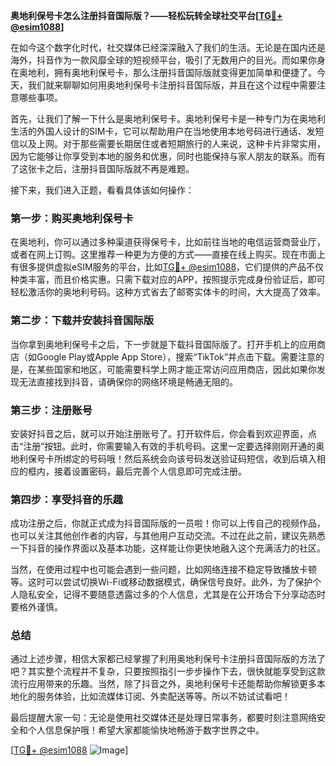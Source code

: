 **奥地利保号卡怎么注册抖音国际版？——轻松玩转全球社交平台[[TG💪+ @esim1088](https://t.me/s/esim1088)]**

在如今这个数字化时代，社交媒体已经深深融入了我们的生活。无论是在国内还是海外，抖音作为一款风靡全球的短视频平台，吸引了无数用户的目光。而如果你身在奥地利，拥有奥地利保号卡，那么注册抖音国际版就变得更加简单和便捷了。今天，我们就来聊聊如何用奥地利保号卡注册抖音国际版，并且在这个过程中需要注意哪些事项。

首先，让我们了解一下什么是奥地利保号卡。奥地利保号卡是一种专门为在奥地利生活的外国人设计的SIM卡，它可以帮助用户在当地使用本地号码进行通话、发短信以及上网。对于那些需要长期居住或者短期旅行的人来说，这种卡片非常实用，因为它能够让你享受到本地的服务和优惠，同时也能保持与家人朋友的联系。而有了这张卡之后，注册抖音国际版就不再是难题。

接下来，我们进入正题，看看具体该如何操作：

### **第一步：购买奥地利保号卡**
在奥地利，你可以通过多种渠道获得保号卡，比如前往当地的电信运营商营业厅，或者在网上订购。这里推荐一种更为方便的方式——直接在线上购买。现在市面上有很多提供虚拟eSIM服务的平台，比如[TG💪+ @esim1088](https://t.me/s/esim1088)，它们提供的产品不仅种类丰富，而且价格实惠。只需下载对应的APP，按照提示完成身份验证后，即可轻松激活你的奥地利号码。这种方式省去了邮寄实体卡的时间，大大提高了效率。

### **第二步：下载并安装抖音国际版**
当你拿到奥地利保号卡之后，下一步就是下载抖音国际版了。打开手机上的应用商店（如Google Play或Apple App Store），搜索“TikTok”并点击下载。需要注意的是，在某些国家和地区，可能需要科学上网才能正常访问应用商店，因此如果你发现无法直接找到抖音，请确保你的网络环境是畅通无阻的。

### **第三步：注册账号**
安装好抖音之后，就可以开始注册账号了。打开软件后，你会看到欢迎界面，点击“注册”按钮。此时，你需要输入有效的手机号码。这里一定要选择刚刚开通的奥地利保号卡所绑定的号码哦！然后系统会向该号码发送验证码短信，收到后填入相应的框内，接着设置密码，最后完善个人信息即可完成注册。

### **第四步：享受抖音的乐趣**
成功注册之后，你就正式成为抖音国际版的一员啦！你可以上传自己的视频作品，也可以关注其他创作者的内容，与其他用户互动交流。不过在此之前，建议先熟悉一下抖音的操作界面以及基本功能，这样能让你更快地融入这个充满活力的社区。

当然，在使用过程中也可能会遇到一些问题，比如网络连接不稳定导致播放卡顿等。这时可以尝试切换Wi-Fi或移动数据模式，确保信号良好。此外，为了保护个人隐私安全，记得不要随意透露过多的个人信息，尤其是在公开场合下分享动态时要格外谨慎。

### **总结**
通过上述步骤，相信大家都已经掌握了利用奥地利保号卡注册抖音国际版的方法了吧？其实整个流程并不复杂，只要按照指引一步步操作下去，很快就能享受到这款流行应用带来的乐趣。当然，除了抖音之外，奥地利保号卡还能帮助你解锁更多本地化的服务体验，比如流媒体订阅、外卖配送等等。所以不妨试试看吧！

最后提醒大家一句：无论是使用社交媒体还是处理日常事务，都要时刻注意网络安全和个人信息保护哦！希望大家都能愉快地畅游于数字世界之中。

[[TG💪+ @esim1088](https://t.me/s/esim1088) ![Image](https://i.postimg.cc/4NQfJmqS/Snipaste-2025-05-13-00-14-12.png)]